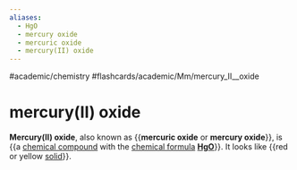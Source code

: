 ```yaml
---
aliases:
  - HgO
  - mercury oxide
  - mercuric oxide
  - mercury(II) oxide
---
```


#academic/chemistry #flashcards/academic/Mm/mercury_II__oxide

# mercury(II) oxide

__Mercury(II) oxide__, also known as {{__mercuric oxide__ or __mercury oxide__}}, is {{a [chemical compound](chemical%20compound.md) with the [chemical formula](chemical%20formula.md) __[Hg](mercury.md)[O](oxygen.md)__}}. It looks like {{red or yellow [solid](solid.md)}}. <!--SR:!2023-04-17,12,270!2023-05-14,29,270!2023-04-29,16,230-->
